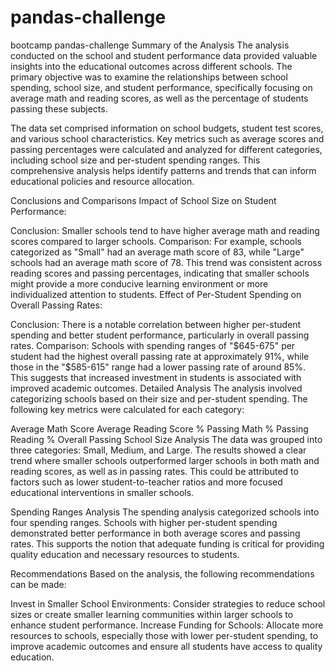 # pandas-challenge
bootcamp pandas-challenge
Summary of the Analysis
The analysis conducted on the school and student performance data provided valuable insights into the educational outcomes across different schools. The primary objective was to examine the relationships between school spending, school size, and student performance, specifically focusing on average math and reading scores, as well as the percentage of students passing these subjects.

The data set comprised information on school budgets, student test scores, and various school characteristics. Key metrics such as average scores and passing percentages were calculated and analyzed for different categories, including school size and per-student spending ranges. This comprehensive analysis helps identify patterns and trends that can inform educational policies and resource allocation.

Conclusions and Comparisons
Impact of School Size on Student Performance:

Conclusion: Smaller schools tend to have higher average math and reading scores compared to larger schools.
Comparison: For example, schools categorized as "Small" had an average math score of 83, while "Large" schools had an average math score of 78. This trend was consistent across reading scores and passing percentages, indicating that smaller schools might provide a more conducive learning environment or more individualized attention to students.
Effect of Per-Student Spending on Overall Passing Rates:

Conclusion: There is a notable correlation between higher per-student spending and better student performance, particularly in overall passing rates.
Comparison: Schools with spending ranges of "$645-675" per student had the highest overall passing rate at approximately 91%, while those in the "$585-615" range had a lower passing rate of around 85%. This suggests that increased investment in students is associated with improved academic outcomes.
Detailed Analysis
The analysis involved categorizing schools based on their size and per-student spending. The following key metrics were calculated for each category:

Average Math Score
Average Reading Score
% Passing Math
% Passing Reading
% Overall Passing
School Size Analysis
The data was grouped into three categories: Small, Medium, and Large. The results showed a clear trend where smaller schools outperformed larger schools in both math and reading scores, as well as in passing rates. This could be attributed to factors such as lower student-to-teacher ratios and more focused educational interventions in smaller schools.

Spending Ranges Analysis
The spending analysis categorized schools into four spending ranges. Schools with higher per-student spending demonstrated better performance in both average scores and passing rates. This supports the notion that adequate funding is critical for providing quality education and necessary resources to students.

Recommendations
Based on the analysis, the following recommendations can be made:

Invest in Smaller School Environments: Consider strategies to reduce school sizes or create smaller learning communities within larger schools to enhance student performance.
Increase Funding for Schools: Allocate more resources to schools, especially those with lower per-student spending, to improve academic outcomes and ensure all students have access to quality education.

